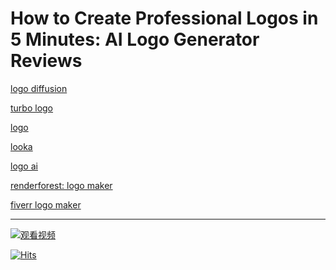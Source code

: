 # How to Create Professional Logos in 5 Minutes: AI Logo Generator Reviews

[logo diffusion](https://logodiffusion.com/)

[turbo logo](https://fas.st/t/9XDbA347)

[logo](https://logo.com/)

[looka](https://looka.com/)

[logo ai](https://www.logoai.com/logo-maker?partner=5672540)

[renderforest: logo maker](https://www.renderforest.com/)

[fiverr logo maker](https://go.fiverr.com/visit/?bta=1078445&nci=17044&landingPage=https%253A%252F%252Fwww.fiverr.com%252Flogo-maker)


---

[![观看视频](https://img.youtube.com/vi/FhsLzEGgo84/0.jpg)](https://www.youtube.com/watch?v=FhsLzEGgo84)

[![Hits](https://hits.seeyoufarm.com/api/count/incr/badge.svg?url=https%3A%2F%2Fgithub.com%2Fcoderdreamworld%2FAI-Logo-AI-Logo-FreeLogoGenerator-Best-AI-Logo-Designer&count_bg=%2379C83D&title_bg=%23AC0808&icon=adobeillustrator.svg&icon_color=%23E7E7E7&title=hits&edge_flat=true)](https://hits.seeyoufarm.com)
